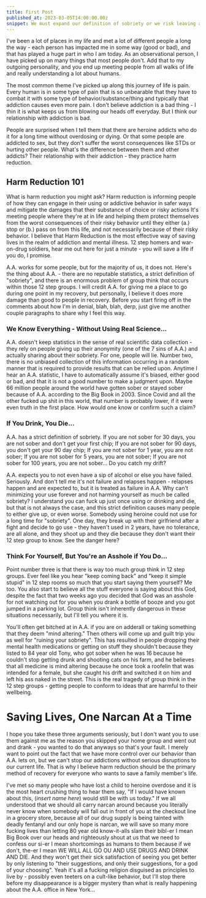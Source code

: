 ```yaml
---
title: First Post
published_at: 2023-03-05T14:00:00.00z
snippet: We must expand our definition of sobriety or we risk leaving addicts behind
---
```


I've been a lot of places in my life and met a lot of different people a long the way - each person has impacted me in some way (good or bad), and that has played a huge part in who I am today. As an observational person, I have picked up on many things that most people don't. Add that to my outgoing personality, and you end up meeting people from all walks of life and really understanding a lot about humans.

The most common theme I've picked up along this journey of life is pain. Every human is in some type of pain that is so unbearable that they have to combat it with some type of behavior/substance/thing and typically that addiction causes even more pain. I don't believe addiction is a bad thing - I thin it is what keeps us from blowing our heads off everyday. But I think our relationship with addiction is bad.

People are surprised when I tell them that there are heroine addicts who do it for a long time without overdosing or dying. Or that some people are addicted to sex, but they don't suffer the worst consequences like STDs or hurting other people. What's the difference between them and other addicts? Their relationship with their addiction - they practice harm reduction.

## Harm Reduction 101

What is harm reduction you might ask? Harm reduction is informing people of how they can engage in their using or addictive behavior in safer ways and mitigate the damages that their substance of choice or risky actions It's meeting people where they're at in life and helping them protect themselves from the worst consequences of their risky behavior until they either (a.) stop or (b.) pass on from this life, and not necessarily because of their risky behavior. I believe that Harm Reduction is the most effective way of saving lives in the realm of addiction and mental illness. 12 step homers and war-on-drug soldiers, hear me out here for just a minute - you will save a life if you do, I promise.

A.A. works for some people, but for the majority of us, it does not. Here's the thing about A.A. - there are no reputable statistics, a strict definition of "sobriety", and there is an enormous problem of group think that occurs within those 12 step groups. I will credit A.A. for giving me a place to go during one point in my recovery, but personally, I believe it does more damage than good to people in recovery. Before you start firing off in the comments about how I'm in denial, blah, blah, derp, just give me another couple paragraphs to share why I feel this way.

### We Know Everything - Without Using Real Science...

A.A. doesn't keep statistics in the sense of real scientific data collection - they rely on people giving up their anonymity (one of the 7 sins of A.A.) and actually sharing about their sobriety. For one, people will lie. Number two, there is no unbiased collection of this information occurring in a random manner that is required to provide results that can be relied upon. Anytime I hear an A.A. statistic, I have to automatically assume it's biased, either good or bad, and that it is not a good number to make a judgment upon. Maybe 66 million people around the world have gotten sober or stayed sober because of A.A. according to the Big Book in 2003. Since Covid and all the other fucked up shit in this world, that number is probably lower, if it were even truth in the first place. How would one know or confirm such a claim?

### If You Drink, You Die...

A.A. has a strict definition of sobriety. If you are not sober for 30 days, you are not sober and don't get your first chip; If you are not sober for 90 days, you don't get your 90 day chip; If you are not sober for 1 year, you are not sober; If you are not sober for 5 years, you are not sober; If you are not sober for 100 years, you are not sober...  Do you catch my drift?

A.A. expects you to not even have a sip of alcohol or else you have failed. Seriously. And don't tell me it's not failure and relapses happen - relapses happen and are expected to, but it is treated as failure in A.A. Why can't minimizing your use forever and not harming yourself as much be called sobriety? I understand you can fuck up just once using or drinking and die, but that is not always the case, and this strict definition causes many people to either give up, or even worse. Somebody using heroine could not use for a long time for "sobriety". One day, they break up with their girlfriend after a fight and decide to go use - they haven't used in 2 years, have no tolerance, are all alone, and they shoot up and they die because they don't want their 12 step group to know. See the danger here?

### Think For Yourself, But You're an Asshole if You Do...

Point number three is that there is way too much group think in 12 step groups. Ever feel like you hear "keep coming back" and "keep it simple stupid" in 12 step rooms so much that you start saying them yourself? Me too. You also start to believe all the stuff everyone is saying about this God, despite the fact that two weeks ago you decided that God was an asshole for not watching out for you when you drank a bottle of booze and you got jumped in a parking lot. Group think isn't inherently dangerous in these situations necessarily, but I'll tell you where it is.

You'll often get bitched at in A.A. if you are on adderall or taking something that they deem "mind altering." Then others will come up and guilt trip you as well for "ruining your sobriety". This has resulted in people dropping their mental health medications or getting on stuff they shouldn't because they listed to 84 year old Tony, who got sober when he was 16 because he couldn't stop getting drunk and shooting cats on his farm, and he believes that all medicine is mind altering because he once took a roofelin that was intended for a female, but she caught his drift and switched it on him and left his ass naked in the street. This is the real tragedy of group think in the 12 step groups - getting people to conform to ideas that are harmful to their wellbeing.

# Saving Lives, One Narcan At a Time

I hope you take these three arguments seriously, but I don't want you to use them against me as the reason you skipped your home group and went out and drank - you wanted to do that anyways so that's your fault. I merely want to point out the fact that we have more control over our behavior than A.A. lets on, but we can't stop our addictions without serious disruptions to our current life. That is why I believe harm reduction should be the primary method of recovery for everyone who wants to save a family member's life.

I've met so many people who have lost a child to heroine overdose and it is the most heart crushing thing to hear them say, "If I would have known about this, (_insert name here_) would still be with us today." If we all understood that we should all carry narcan around because you literally never know when somebody will fall out in front of you at the checkout line in a grocery store, because all of our drug supply is being tainted with deadly fentanyl and our only hope is narcan, we will save so many more fucking lives than letting 80 year old know-it-alls slam their bibl-er I mean Big Book over our heads and righteously shout at us that we need to confess our si-er I mean shortcomings as humans to them because if we don't, the-er I mean WE WILL ALL GO OU AND USE DRUGS AND DRINK AND DIE. And they won't get their sick satisfaction of seeing you get better by only listening to "their suggestions, and only their suggestions, for a god of your choosing". Yeah it's all a fucking religion disguised as principles to live by - possibly even teeters on a cult-like behavior, but I'll stop there before my disappearance is a bigger mystery than what is really happening about the A.A. office in New York...
